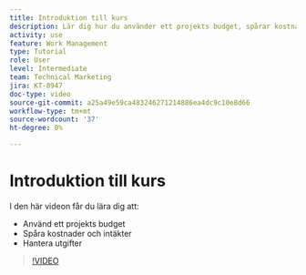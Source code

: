 ```yaml
---
title: Introduktion till kurs
description: Lär dig hur du använder ett projekts budget, spårar kostnader och intäkter och hanterar utgifter i  [!DNL  Workfront].
activity: use
feature: Work Management
type: Tutorial
role: User
level: Intermediate
team: Technical Marketing
jira: KT-8947
doc-type: video
source-git-commit: a25a49e59ca483246271214886ea4dc9c10e8d66
workflow-type: tm+mt
source-wordcount: '37'
ht-degree: 0%

---
```


# Introduktion till kurs

I den här videon får du lära dig att:

* Använd ett projekts budget
* Spåra kostnader och intäkter
* Hantera utgifter

>[!VIDEO](https://video.tv.adobe.com/v/335207/?quality=12&learn=on)

